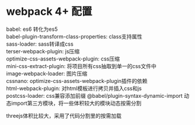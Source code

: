 # webpack 4+ 配置
babel: es6 转化为es5  
babel-plugin-transform-class-properties: class支持属性  
sass-loader: sass转译成css  
terser-webpack-plugin: js压缩  
optimize-css-assets-webpack-plugin: css压缩  
mini-css-extract-plugin: 将项目所有css抽取到单一的css文件中  
image-webpack-loader: 图片压缩  
cssnano: optimize-css-assets-webpack-plugin插件的依赖  
html-webpack-plugin: 对html模板进行拷贝并插入css和js  
postcss-loader: css兼容添加前缀 
@babel/plugin-syntax-dynamic-import 动态import第三方模块，将一些体积较大的模块动态按需分割

threejs体积比较大，采用了代码分割里的按需加载
